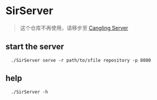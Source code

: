 # SirServer

>  这个仓库不再使用，请移步至 [Cangling Server](https://github.com/zhangjianshe/Cangling-Server.git)

## start the server
```shell
  ./SirServer serve -r path/to/sfile repository -p 8080
```
## help
```shell
  ./SirServer -h
```
